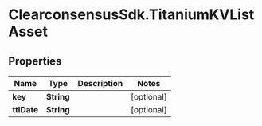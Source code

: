 # ClearconsensusSdk.TitaniumKVListAsset

## Properties

Name | Type | Description | Notes
------------ | ------------- | ------------- | -------------
**key** | **String** |  | [optional] 
**ttlDate** | **String** |  | [optional] 


